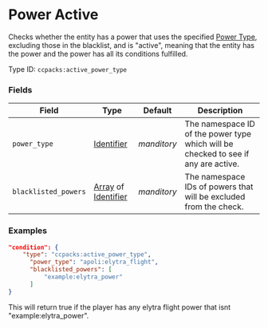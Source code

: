 # Power Active

Checks whether the entity has a power that uses the specified [Power Type](https://origins.readthedocs.io/en/latest/types/power_types/), excluding those in the blacklist, and is "active", meaning that the entity has the power and the power has all its conditions fulfilled.

Type ID: `ccpacks:active_power_type`


### Fields

Field  | Type | Default | Description
-------|------|---------|-------------
`power_type` | [Identifier](../data_types/identifier.md) | *manditory* | The namespace ID of the power type which will be checked to see if any are active.
`blacklisted_powers` | [Array](../data_types/array.md) of [Identifier](../data_types/identifier.md) | *manditory* | The namespace IDs of powers that will be excluded from the check.


### Examples
```json
"condition": {
  	"type": "ccpacks:active_power_type",
      "power_type": "apoli:elytra_flight",
      "blacklisted_powers": [
          "example:elytra_power"
      ]
}
```
This will return true if the player has any elytra flight power that isnt "example:elytra_power".